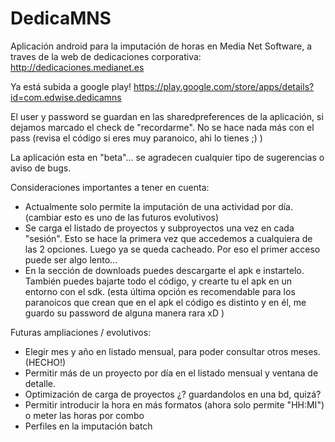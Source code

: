 DedicaMNS
=========

Aplicación android para la imputación de horas en Media Net Software, a traves de la web de dedicaciones corporativa: http://dedicaciones.medianet.es

Ya está subida a google play! https://play.google.com/store/apps/details?id=com.edwise.dedicamns

El user y password se guardan en las sharedpreferences de la aplicación, si dejamos marcado el check de "recordarme". No se hace nada más con el pass (revisa el código si eres muy paranoico, ahi lo tienes ;) )

La aplicación esta en "beta"... se agradecen cualquier tipo de sugerencias o aviso de bugs.

Consideraciones importantes a tener en cuenta:
  - Actualmente solo permite la imputación de una actividad por día. (cambiar esto es uno de las futuros evolutivos)
  - Se carga el listado de proyectos y subproyectos una vez en cada "sesión". Esto se hace la primera vez que accedemos a cualquiera de las 2 opciones. Luego ya se queda cacheado. Por eso el primer acceso puede ser algo lento...
  - En la sección de downloads puedes descargarte el apk e instartelo. También puedes bajarte todo el código, y crearte tu el apk en un entorno con el sdk. (esta última opción es recomendable para los paranoicos que crean que en el apk el código es distinto y en él, me guardo su password de alguna manera rara xD )
 
Futuras ampliaciones / evolutivos:
  - Elegir mes y año en listado mensual, para poder consultar otros meses. (HECHO!)
  - Permitir más de un proyecto por día en el listado mensual y ventana de detalle.
  - Optimización de carga de proyectos ¿? guardandolos en una bd, quizá?
  - Permitir introducir la hora en más formatos (ahora solo permite "HH:MI") o meter las horas por combo
  - Perfiles en la imputación batch
  

